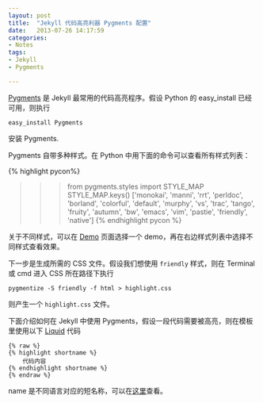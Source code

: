 ```yaml
---
layout: post
title:  "Jekyll 代码高亮利器 Pygments 配置"
date:   2013-07-26 14:17:59
categories: 
- Notes 
tags:
- Jekyll
- Pygments

---
```


[Pygments](http://pygments.org/) 是 Jekyll 最常用的代码高亮程序。假设 Python 的 easy_install 已经可用，则执行

	easy_install Pygments
	
安装 Pygments.

Pygments 自带多种样式。在 Python 中用下面的命令可以查看所有样式列表：

{% highlight pycon%}
>>> from pygments.styles import STYLE_MAP
>>> STYLE_MAP.keys()
['monokai', 'manni', 'rrt', 'perldoc', 'borland', 'colorful', 'default', 'murphy', 'vs', 'trac', 'tango', 'fruity', 'autumn', 'bw', 'emacs', 'vim', 'pastie', 'friendly', 'native']
{% endhighlight pycon %}

关于不同样式，可以在 [Demo](http://pygments.org/demo) 页面选择一个 demo，再在右边样式列表中选择不同样式查看效果。

下一步是生成所需的 CSS 文件。假设我们想使用 `friendly` 样式，则在 Terminal 或 cmd 进入 CSS 所在路径下执行

	pygmentize -S friendly -f html > highlight.css

则产生一个 `highlight.css` 文件。

下面介绍如何在 Jekyll 中使用 Pygments，假设一段代码需要被高亮，则在模板里使用以下 [Liquid](http://liquidmarkup.org/) 代码
	
	{% raw %} 
	{% highlight shortname %}
		代码内容
	{% endhighlight shortname %}
	{% endraw %}

name 是不同语言对应的短名称，可以在[这里](http://pygments.org/docs/lexers/)查看。
